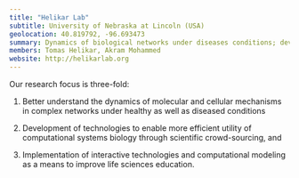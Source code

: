 ```yaml
---
title: "Helikar Lab"
subtitle: University of Nebraska at Lincoln (USA)
geolocation: 40.819792, -96.693473
summary: Dynamics of biological networks under diseases conditions; development of crowd-sourcing modeling approaches; computational modeling as a method to teach about biological systems.
members: Tomas Helikar, Akram Mohammed
website: http://helikarlab.org
---
```


Our research focus is three-fold:

1) Better understand the dynamics of molecular and cellular mechanisms in complex networks under healthy as well as diseased conditions

2) Development of technologies to enable more efficient utility of computational systems biology through scientific crowd-sourcing, and

3) Implementation of interactive technologies and computational modeling as a means to improve life sciences education.



